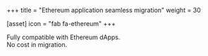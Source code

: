 +++
title = "Ethereum application seamless migration"
weight = 30

[asset]
  icon = "fab fa-ethereum"
+++

Fully compatible with Ethereum dApps.<br/>
No cost in migration.<br/>



